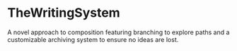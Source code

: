 # TheWritingSystem
A novel approach to composition featuring branching to explore paths and a customizable archiving system to ensure no ideas are lost.
